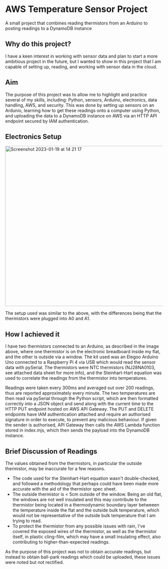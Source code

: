 # AWS Temperature Sensor Project
A small project that combines reading thermistors from an Arduino to posting readings to a DynamoDB instance

## Why do this project?
I have a keen interest in working with sensor data and plan to start a more ambitious project in the future, but I wanted to show in this project that I am capable of setting up, reading, and working with sensor data in the cloud.

## Aim
The purpose of this project was to allow me to highlight and practice several of my skills, including: Python, sensors, Arduino, electronics, data handling, AWS, and security. This was done by setting up sensors on an Ardunio, learning how to get these readings onto a computer using Python, and uploading the data to a DynamoDB instance on AWS via an HTTP API endpoint secured by IAM authentication.

## Electronics Setup

<img width="513" alt="Screenshot 2023-01-19 at 14 21 17" src="https://user-images.githubusercontent.com/66445070/213466603-dca4c95d-a0c0-4ac4-b3dd-667aa606d013.png">

The setup used was similar to the above, with the differences being that the thermistors were plugged into A0 and A1. 

## How I achieved it
I have two thermistors connected to an Arduino, as described in the image above, where one thermistor is on the electronic breadboard inside my flat, and the other is outside via a window. The kit used was an Elegoo Arduino Uno connected to a Raspberry Pi 4 via USB which would read the sensor data with pySerial. The thermistors were NTC thermistors (NJ28NA0103, see attached data sheet for more info), and the Steinhart-Hart equation was used to correlate the readings from the thermistor into temperatures. 

Readings were taken every 300ms and averaged out over 200 readings, thus are reported approximately every minute. The two temperatures are then read via pySerial through the Python script, which are then formatted correctly into a JSON object and send along with the current time to the HTTP PUT endpoint hosted on AWS API Gateway. The PUT and DELETE endpoints have IAM authentication attached and require an authorised signature in order to execute, to prevent any malicious behaviour. If given the sender is authorised, API Gateway then calls the AWS Lambda function stored in index.mjs, which then sends the payload into the DynamoDB instance. 

## Brief Discussion of Readings
The values obtained from the thermistors, in particular the outside thermistor, may be inaccurate for a few reasons. 
- The code used for the Steinhart-Hart equation wasn't double-checked, and followed a methodology that perhaps could have been made more accurate with the aid of the thermistor spec sheet.
- The outside thermistor is < 5cm outside of the window. Being an old flat, the windows are not well insulated and this may contribute to the thermistor being located in a thermodynamic boundary layer betweeen the temperature inside the flat and the outside bulk temperature, which would not be representative of the outside bulk temperature that I am trying to read.
- To protect the thermistor from any possible issues with rain, I've covered the exposed wires of the thermistor, as well as the thermistor itself, in plastic cling-film, which may have a small insulating effect, also contributing to higher-than-expected readings.

As the purpose of this project was not to obtain accurate readings, but instead to obtain ball-park readings which could be uploaded, these issues were noted but not rectified.
